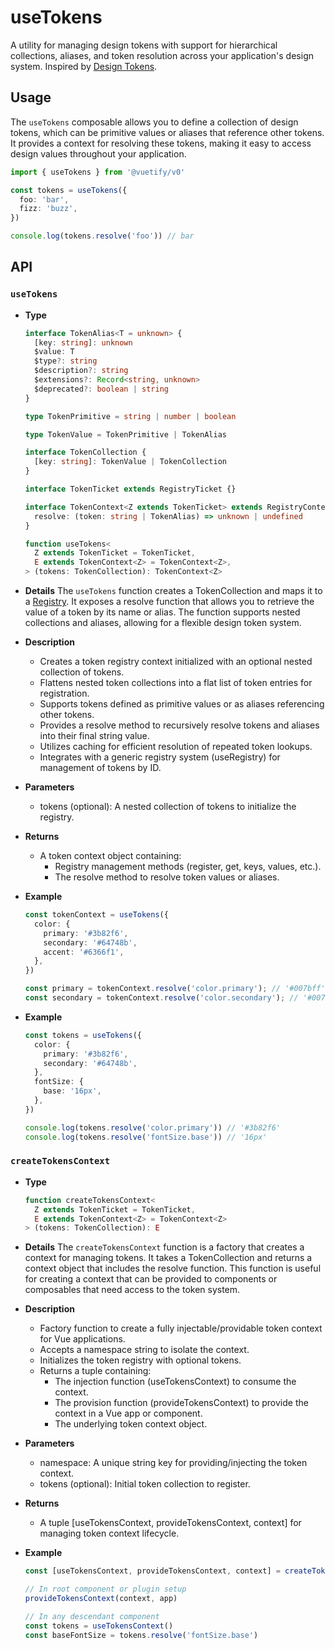 # useTokens

A utility for managing design tokens with support for hierarchical collections, aliases, and token resolution across your application's design system. Inspired by [Design Tokens](https://www.designtokens.org/tr/drafts/format/#design-token).

## Usage

The `useTokens` composable allows you to define a collection of design tokens, which can be primitive values or aliases that reference other tokens. It provides a context for resolving these tokens, making it easy to access design values throughout your application.

```ts
import { useTokens } from '@vuetify/v0'

const tokens = useTokens({
  foo: 'bar',
  fizz: 'buzz',
})

console.log(tokens.resolve('foo')) // bar
```

## API

### `useTokens`

* **Type**
  ```ts
  interface TokenAlias<T = unknown> {
    [key: string]: unknown
    $value: T
    $type?: string
    $description?: string
    $extensions?: Record<string, unknown>
    $deprecated?: boolean | string
  }

  type TokenPrimitive = string | number | boolean

  type TokenValue = TokenPrimitive | TokenAlias

  interface TokenCollection {
    [key: string]: TokenValue | TokenCollection
  }

  interface TokenTicket extends RegistryTicket {}

  interface TokenContext<Z extends TokenTicket> extends RegistryContext<Z> {
    resolve: (token: string | TokenAlias) => unknown | undefined
  }

  function useTokens<
    Z extends TokenTicket = TokenTicket,
    E extends TokenContext<Z> = TokenContext<Z>,
  > (tokens: TokenCollection): TokenContext<Z>
  ```

* **Details**
  The `useTokens` function creates a TokenCollection and maps it to a [Registry](/composables/registration/use-registry). It exposes a resolve function that allows you to retrieve the value of a token by its name or alias. The function supports nested collections and aliases, allowing for a flexible design token system.

* **Description**
  * Creates a token registry context initialized with an optional nested collection of tokens.
  * Flattens nested token collections into a flat list of token entries for registration.
  * Supports tokens defined as primitive values or as aliases referencing other tokens.
  * Provides a resolve method to recursively resolve tokens and aliases into their final string value.
  * Utilizes caching for efficient resolution of repeated token lookups.
  * Integrates with a generic registry system (useRegistry) for management of tokens by ID.

* **Parameters**
  * tokens (optional): A nested collection of tokens to initialize the registry.

* **Returns**
  * A token context object containing:
    * Registry management methods (register, get, keys, values, etc.).
    * The resolve method to resolve token values or aliases.

* **Example**
  ```ts
  const tokenContext = useTokens({
    color: {
      primary: '#3b82f6',
      secondary: '#64748b',
      accent: '#6366f1',
    },
  })

  const primary = tokenContext.resolve('color.primary'); // '#007bff'
  const secondary = tokenContext.resolve('color.secondary'); // '#007bff'
  ```

* **Example**
  ```ts
  const tokens = useTokens({
    color: {
      primary: '#3b82f6',
      secondary: '#64748b',
    },
    fontSize: {
      base: '16px',
    },
  })

  console.log(tokens.resolve('color.primary')) // '#3b82f6'
  console.log(tokens.resolve('fontSize.base')) // '16px'
  ```

### `createTokensContext`

* **Type**
  ```ts
  function createTokensContext<
    Z extends TokenTicket = TokenTicket,
    E extends TokenContext<Z> = TokenContext<Z>
  > (tokens: TokenCollection): E
  ```
* **Details**
  The `createTokensContext` function is a factory that creates a context for managing tokens. It takes a TokenCollection and returns a context object that includes the resolve function. This function is useful for creating a context that can be provided to components or composables that need access to the token system.

* **Description**
  * Factory function to create a fully injectable/providable token context for Vue applications.
  * Accepts a namespace string to isolate the context.
  * Initializes the token registry with optional tokens.
  * Returns a tuple containing:
    * The injection function (useTokensContext) to consume the context.
    * The provision function (provideTokensContext) to provide the context in a Vue app or component.
    * The underlying token context object.

* **Parameters**
  * namespace: A unique string key for providing/injecting the token context.
  * tokens (optional): Initial token collection to register.

* **Returns**
  * A tuple [useTokensContext, provideTokensContext, context] for managing token context lifecycle.

* **Example**
  ```ts
  const [useTokensContext, provideTokensContext, context] = createTokensContext('my-app:tokens', tokens)

  // In root component or plugin setup
  provideTokensContext(context, app)

  // In any descendant component
  const tokens = useTokensContext()
  const baseFontSize = tokens.resolve('fontSize.base')
  ```

